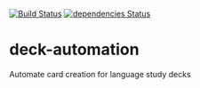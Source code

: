 [![Build Status](https://travis-ci.org/milenvoutchev/deck-automation.svg?branch=master)](https://travis-ci.org/milenvoutchev/deck-automation) [![dependencies Status](https://david-dm.org/milenvoutchev/deck-automation/status.svg)](https://david-dm.org/milenvoutchev/deck-automation) 

# deck-automation
Automate card creation for language study decks
